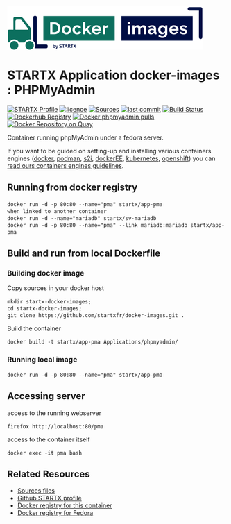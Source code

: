 [![startxfr/docker-images](https://raw.githubusercontent.com/startxfr/docker-images/master/travis/logo-small.svg?sanitize=true)](https://github.com/startxfr/docker-images)

# STARTX Application docker-images : PHPMyAdmin

[![STARTX Profile](https://img.shields.io/badge/provider-startx-green.svg)](https://github.com/startxfr) [![licence](https://img.shields.io/github/license/startxfr/docker-images.svg)](https://github.com/startxfr/docker-images) [![Sources](https://img.shields.io/badge/startxfr-docker--images-blue.svg)](https://github.com/startxfr/docker-images/tree/master/Services/phpmyadmin/) [![last commit](https://img.shields.io/github/last-commit/startxfr/docker-images.svg)](https://github.com/startxfr/docker-images) [![Build Status](https://travis-ci.org/startxfr/docker-images.svg?branch=master)](https://travis-ci.org/startxfr/docker-images) [![Dockerhub Registry](https://img.shields.io/docker/build/startx/app-phpmyadmin.svg)](https://hub.docker.com/r/startx/app-phpmyadmin) [![Docker phpmyadmin pulls](https://img.shields.io/docker/pulls/startx/app-phpmyadmin)](https://hub.docker.com/r/startx/app-phpmyadmin) [![Docker Repository on Quay](https://quay.io/repository/startx/phpmyadmin/status "Docker Repository on Quay")](https://quay.io/repository/startx/phpmyadmin)

Container running phpMyAdmin under a fedora server.

If you want to be guided on setting-up and installing various containers engines
([docker](https://github.com/startxfr/containers-engines/blob/master/Docker.md),
[podman](https://github.com/startxfr/containers-engines/blob/master/Podman.md),
[s2i](https://github.com/startxfr/containers-engines/blob/master/S2I.md),
[dockerEE](https://github.com/startxfr/containers-engines/blob/master/DockerEE.md),
[kubernetes](https://github.com/startxfr/containers-engines/blob/master/Kubernetes.md),
[openshift](https://github.com/startxfr/containers-engines/blob/master/Openshift.md))
you can [read ours containers engines guidelines](https://github.com/startxfr/containers-engines).

## Running from docker registry

    docker run -d -p 80:80 --name="pma" startx/app-pma
    when linked to another container
    docker run -d --name="mariadb" startx/sv-mariadb
    docker run -d -p 80:80 --name="pma" --link mariadb:mariadb startx/app-pma

## Build and run from local Dockerfile

### Building docker image

Copy sources in your docker host

    mkdir startx-docker-images;
    cd startx-docker-images;
    git clone https://github.com/startxfr/docker-images.git .

Build the container

    docker build -t startx/app-pma Applications/phpmyadmin/

### Running local image

    docker run -d -p 80:80 --name="pma" startx/app-pma

## Accessing server

access to the running webserver

    firefox http://localhost:80/pma

access to the container itself

    docker exec -it pma bash

## Related Resources

- [Sources files](https://github.com/startxfr/docker-images/tree/master/Applications/phpmyadmin)
- [Github STARTX profile](https://github.com/startxfr/docker-images)
- [Docker registry for this container](https://registry.hub.docker.com/u/startx/app-phpmyadmin/)
- [Docker registry for Fedora](https://registry.hub.docker.com/u/fedora/)
